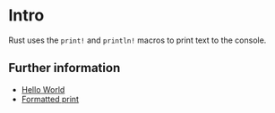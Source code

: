 # Intro

Rust uses the `print!` and `println!` macros to print text to the console.

## Further information

- [Hello World](https://doc.rust-lang.org/rust-by-example/hello.html)
- [Formatted print](https://doc.rust-lang.org/rust-by-example/hello/print.html)
